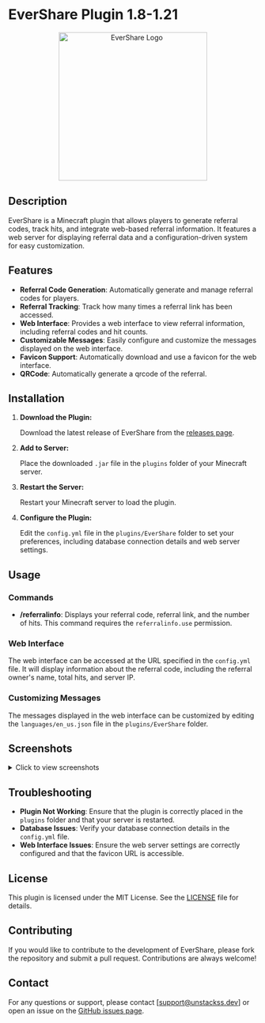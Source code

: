# EverShare Plugin 1.8-1.21

<p align="center">
  <img src="https://i.imgur.com/m5Nwigv.png" alt="EverShare Logo" width="300"/>
</p>

## Description

EverShare is a Minecraft plugin that allows players to generate referral codes, track hits, and integrate web-based referral information. It features a web server for displaying referral data and a configuration-driven system for easy customization.

## Features

- **Referral Code Generation**: Automatically generate and manage referral codes for players.
- **Referral Tracking**: Track how many times a referral link has been accessed.
- **Web Interface**: Provides a web interface to view referral information, including referral codes and hit counts.
- **Customizable Messages**: Easily configure and customize the messages displayed on the web interface.
- **Favicon Support**: Automatically download and use a favicon for the web interface.
- **QRCode**: Automatically generate a qrcode of the referral.

## Installation

1. **Download the Plugin:**

   Download the latest release of EverShare from the [releases page](https://github.com/UnStackss/EverShare/releases).

2. **Add to Server:**

   Place the downloaded `.jar` file in the `plugins` folder of your Minecraft server.

3. **Restart the Server:**

   Restart your Minecraft server to load the plugin.

4. **Configure the Plugin:**

   Edit the `config.yml` file in the `plugins/EverShare` folder to set your preferences, including database connection details and web server settings.

## Usage

### Commands

- **/referralinfo**: Displays your referral code, referral link, and the number of hits. This command requires the `referralinfo.use` permission.

### Web Interface

The web interface can be accessed at the URL specified in the `config.yml` file. It will display information about the referral code, including the referral owner's name, total hits, and server IP.

### Customizing Messages

The messages displayed in the web interface can be customized by editing the `languages/en_us.json` file in the `plugins/EverShare` folder.

## Screenshots

<details>
<summary>Click to view screenshots</summary>

<p align="center">
  <img src="https://i.imgur.com/YUqxNEv.png" alt="Screenshot 1" width="600"/>
</p>

<p align="center">
  <img src="https://i.imgur.com/nZuY4SE.png" alt="Screenshot 2" width="600"/>
</p>

<p align="center">
  <img src="https://i.imgur.com/TXUi0Cb.png" alt="Screenshot 3" width="600"/>
</p>

<p align="center">
  <img src="https://i.imgur.com/BmlgqXy.png" alt="Screenshot 4" width="600"/>
</p>

<p align="center">
  <img src="https://i.imgur.com/9JxSzt8.png" alt="Screenshot 5" width="600"/>
</p>

</details>

## Troubleshooting

- **Plugin Not Working**: Ensure that the plugin is correctly placed in the `plugins` folder and that your server is restarted.
- **Database Issues**: Verify your database connection details in the `config.yml` file.
- **Web Interface Issues**: Ensure the web server settings are correctly configured and that the favicon URL is accessible.

## License

This plugin is licensed under the MIT License. See the [LICENSE](LICENSE) file for details.

## Contributing

If you would like to contribute to the development of EverShare, please fork the repository and submit a pull request. Contributions are always welcome!

## Contact

For any questions or support, please contact [support@unstackss.dev] or open an issue on the [GitHub issues page](https://github.com/UnStackss/EverShare/issues).
